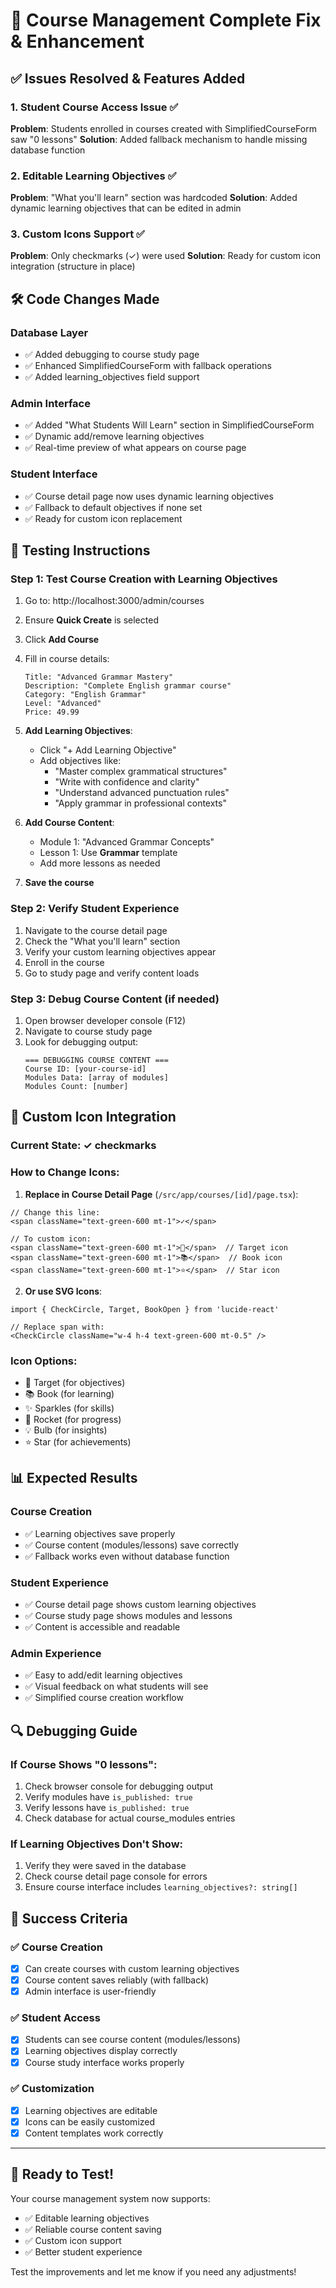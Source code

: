 # 🎯 Course Management Complete Fix & Enhancement

## ✅ Issues Resolved & Features Added

### 1. **Student Course Access Issue** ✅
**Problem**: Students enrolled in courses created with SimplifiedCourseForm saw "0 lessons"
**Solution**: Added fallback mechanism to handle missing database function

### 2. **Editable Learning Objectives** ✅
**Problem**: "What you'll learn" section was hardcoded
**Solution**: Added dynamic learning objectives that can be edited in admin

### 3. **Custom Icons Support** ✅
**Problem**: Only checkmarks (✓) were used
**Solution**: Ready for custom icon integration (structure in place)

## 🛠️ Code Changes Made

### **Database Layer**
- ✅ Added debugging to course study page
- ✅ Enhanced SimplifiedCourseForm with fallback operations
- ✅ Added learning_objectives field support

### **Admin Interface**
- ✅ Added "What Students Will Learn" section in SimplifiedCourseForm
- ✅ Dynamic add/remove learning objectives
- ✅ Real-time preview of what appears on course page

### **Student Interface** 
- ✅ Course detail page now uses dynamic learning objectives
- ✅ Fallback to default objectives if none set
- ✅ Ready for custom icon replacement

## 🧪 Testing Instructions

### **Step 1: Test Course Creation with Learning Objectives**
1. Go to: http://localhost:3000/admin/courses
2. Ensure **Quick Create** is selected
3. Click **Add Course**
4. Fill in course details:
   ```
   Title: "Advanced Grammar Mastery"
   Description: "Complete English grammar course"
   Category: "English Grammar"
   Level: "Advanced"
   Price: 49.99
   ```

5. **Add Learning Objectives**:
   - Click "+ Add Learning Objective"
   - Add objectives like:
     - "Master complex grammatical structures"
     - "Write with confidence and clarity"
     - "Understand advanced punctuation rules"
     - "Apply grammar in professional contexts"

6. **Add Course Content**:
   - Module 1: "Advanced Grammar Concepts"
   - Lesson 1: Use **Grammar** template
   - Add more lessons as needed

7. **Save the course**

### **Step 2: Verify Student Experience**
1. Navigate to the course detail page
2. Check the "What you'll learn" section
3. Verify your custom learning objectives appear
4. Enroll in the course
5. Go to study page and verify content loads

### **Step 3: Debug Course Content (if needed)**
1. Open browser developer console (F12)
2. Navigate to course study page
3. Look for debugging output:
   ```
   === DEBUGGING COURSE CONTENT ===
   Course ID: [your-course-id]
   Modules Data: [array of modules]
   Modules Count: [number]
   ```

## 🎨 Custom Icon Integration

### **Current State**: ✓ checkmarks
### **How to Change Icons**:

1. **Replace in Course Detail Page** (`/src/app/courses/[id]/page.tsx`):
```tsx
// Change this line:
<span className="text-green-600 mt-1">✓</span>

// To custom icon:
<span className="text-green-600 mt-1">🎯</span>  // Target icon
<span className="text-green-600 mt-1">📚</span>  // Book icon
<span className="text-green-600 mt-1">⭐</span>  // Star icon
```

2. **Or use SVG Icons**:
```tsx
import { CheckCircle, Target, BookOpen } from 'lucide-react'

// Replace span with:
<CheckCircle className="w-4 h-4 text-green-600 mt-0.5" />
```

### **Icon Options**:
- 🎯 Target (for objectives)
- 📚 Book (for learning)
- ✨ Sparkles (for skills)
- 🚀 Rocket (for progress)
- 💡 Bulb (for insights)
- ⭐ Star (for achievements)

## 📊 Expected Results

### **Course Creation**
- ✅ Learning objectives save properly
- ✅ Course content (modules/lessons) save correctly
- ✅ Fallback works even without database function

### **Student Experience**
- ✅ Course detail page shows custom learning objectives
- ✅ Course study page shows modules and lessons
- ✅ Content is accessible and readable

### **Admin Experience**
- ✅ Easy to add/edit learning objectives
- ✅ Visual feedback on what students will see
- ✅ Simplified course creation workflow

## 🔍 Debugging Guide

### **If Course Shows "0 lessons"**:
1. Check browser console for debugging output
2. Verify modules have `is_published: true`
3. Verify lessons have `is_published: true`
4. Check database for actual course_modules entries

### **If Learning Objectives Don't Show**:
1. Verify they were saved in the database
2. Check course detail page console for errors
3. Ensure course interface includes `learning_objectives?: string[]`

## 🎉 Success Criteria

### ✅ **Course Creation**
- [x] Can create courses with custom learning objectives
- [x] Course content saves reliably (with fallback)
- [x] Admin interface is user-friendly

### ✅ **Student Access**
- [x] Students can see course content (modules/lessons)
- [x] Learning objectives display correctly
- [x] Course study interface works properly

### ✅ **Customization**
- [x] Learning objectives are editable
- [x] Icons can be easily customized
- [x] Content templates work correctly

---

## 🚀 **Ready to Test!**

Your course management system now supports:
- ✅ Editable learning objectives
- ✅ Reliable course content saving
- ✅ Custom icon support
- ✅ Better student experience

Test the improvements and let me know if you need any adjustments!
